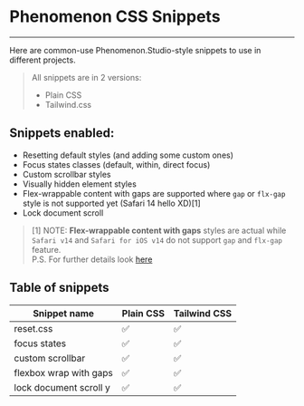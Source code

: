 # Phenomenon CSS Snippets
---

Here are common-use Phenomenon.Studio-style snippets to use in different projects.

> All snippets are in 2 versions:
> - Plain CSS
> - Tailwind.css

## Snippets enabled:
- Resetting default styles (and adding some custom ones)
- Focus states classes (default, within, direct focus)
- Custom scrollbar styles
- Visually hidden element styles
- Flex-wrappable content with gaps are supported where `gap` or `flx-gap` style is not supported yet (Safari 14 hello XD)[1]
- Lock document scroll

> [1] NOTE: **Flex-wrappable content with gaps** styles are actual while `Safari v14` and `Safari for iOS v14` do not support `gap` and `flx-gap` feature.  
> P.S. For further details look [here](https://caniuse.com/?search=flex-gap)

## Table of snippets

| Snippet name | Plain CSS | Tailwind CSS |
|-|-|-|
|reset.css |✅ |✅|
|focus states |✅ |✅|
|custom scrollbar |✅ |✅|
|flexbox wrap with gaps|✅ |✅|
|lock document scroll y |✅ |✅|